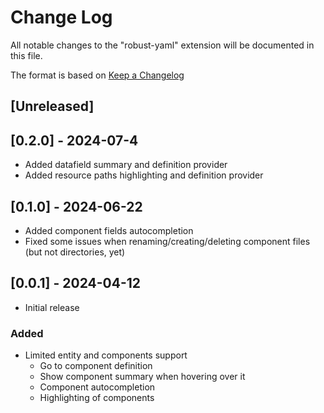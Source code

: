 # Change Log

All notable changes to the "robust-yaml" extension will be documented in this file.

The format is based on [Keep a Changelog](https://keepachangelog.com/en/1.1.0/)

## [Unreleased]

## [0.2.0] - 2024-07-4

* Added datafield summary and definition provider
* Added resource paths highlighting and definition provider

## [0.1.0] - 2024-06-22

* Added component fields autocompletion
* Fixed some issues when renaming/creating/deleting component files (but not directories, yet)

## [0.0.1] - 2024-04-12

* Initial release

### Added

* Limited entity and components support
  * Go to component definition
  * Show component summary when hovering over it
  * Component autocompletion
  * Highlighting of components
